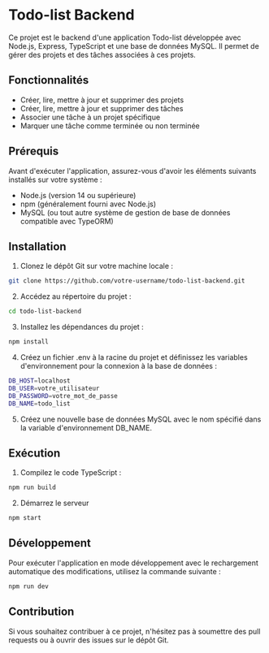 # Todo-list Backend

Ce projet est le backend d'une application Todo-list développée avec Node.js, Express, TypeScript et une base de données MySQL. Il permet de gérer des projets et des tâches associées à ces projets.

## Fonctionnalités

- Créer, lire, mettre à jour et supprimer des projets
- Créer, lire, mettre à jour et supprimer des tâches
- Associer une tâche à un projet spécifique
- Marquer une tâche comme terminée ou non terminée

## Prérequis

Avant d'exécuter l'application, assurez-vous d'avoir les éléments suivants installés sur votre système :

- Node.js (version 14 ou supérieure)
- npm (généralement fourni avec Node.js)
- MySQL (ou tout autre système de gestion de base de données compatible avec TypeORM)

## Installation

1. Clonez le dépôt Git sur votre machine locale :

```bash
git clone https://github.com/votre-username/todo-list-backend.git

```

2. Accédez au répertoire du projet :

```bash
cd todo-list-backend

```

3. Installez les dépendances du projet :

```bash
npm install

```

4. Créez un fichier .env à la racine du projet et définissez les variables d'environnement pour la connexion à la base de données :

```bash
DB_HOST=localhost
DB_USER=votre_utilisateur
DB_PASSWORD=votre_mot_de_passe
DB_NAME=todo_list

```

5. Créez une nouvelle base de données MySQL avec le nom spécifié dans la variable d'environnement DB_NAME.

## Exécution

1. Compilez le code TypeScript :

```bash
npm run build
```

2. Démarrez le serveur

```bash
npm start
```

## Développement

Pour exécuter l'application en mode développement avec le rechargement automatique des modifications, utilisez la commande suivante :

```bash
npm run dev
```

## Contribution

Si vous souhaitez contribuer à ce projet, n'hésitez pas à soumettre des pull requests ou à ouvrir des issues sur le dépôt Git.